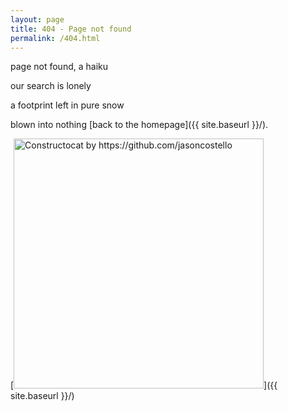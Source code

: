 ```yaml
---
layout: page
title: 404 - Page not found
permalink: /404.html
---
```


page not found, a haiku

our search is lonely

a footprint left in pure snow

blown into nothing [back to the homepage]({{ site.baseurl }}/).

[<img src="{{ site.baseurl }}/images/404.jpg" alt="Constructocat by https://github.com/jasoncostello" style="width: 400px;"/>]({{ site.baseurl }}/)
